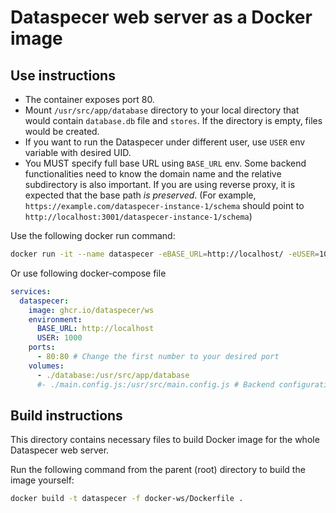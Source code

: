 # Dataspecer web server as a Docker image

## Use instructions

- The container exposes port 80.
- Mount `/usr/src/app/database` directory to your local directory that would contain `database.db` file and `stores`. If the directory is empty, files would be created.
- If you want to run the Dataspecer under different user, use `USER` env variable with desired UID.
- You MUST specify full base URL using `BASE_URL` env. Some backend functionalities need to know the domain name and the relative subdirectory is also important. If you are using reverse proxy, it is expected that the base path *is preserved*. (For example, `https://example.com/dataspecer-instance-1/schema` should point to `http://localhost:3001/dataspecer-instance-1/schema`)

Use the following docker run command:
```bash
docker run -it --name dataspecer -eBASE_URL=http://localhost/ -eUSER=1000 -v ./database:/usr/src/app/database -p80:80 ghcr.io/dataspecer/ws
```

Or use following docker-compose file
```yaml
services:
  dataspecer:
    image: ghcr.io/dataspecer/ws
    environment:
      BASE_URL: http://localhost
      USER: 1000
    ports:
      - 80:80 # Change the first number to your desired port
    volumes:
      - ./database:/usr/src/app/database
      #- ./main.config.js:/usr/src/main.config.js # Backend configuration
```

## Build instructions

This directory contains necessary files to build Docker image for the whole Dataspecer web server.

Run the following command from the parent (root) directory to build the image yourself:

```bash
docker build -t dataspecer -f docker-ws/Dockerfile .
```